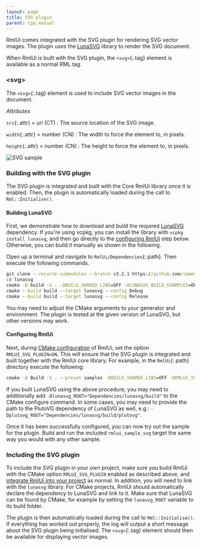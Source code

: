 ```yaml
---
layout: page
title: SVG plugin
parent: cpp_manual
---
```


RmlUi comes integrated with the SVG plugin for rendering SVG vector images. The plugin uses the [LunaSVG](https://github.com/sammycage/lunasvg) library to render the SVG document.

When RmlUi is built with the SVG plugin, the `<svg>`{:.tag} element is available as a normal RML tag.


### \<svg\>

The `<svg>`{:.tag} element is used to include SVG vector images in the document.

_Attributes_

`src`{:.attr} = uri (CT)
: The source location of the SVG image.

`width`{:.attr} = number (CN)
: The width to force the element to, in pixels.

`height`{:.attr} = number (CN)
: The height to force the element to, in pixels.


![SVG sample](../../assets/gallery/svg_plugin.png)


### Building with the SVG plugin

The SVG plugin is integrated and built with the Core RmlUi library once it is enabled. Then, the plugin is automatically loaded during the call to `Rml::Initialise()`.

#### Building LunaSVG

First, we demonstrate how to download and build the required [LunaSVG](https://github.com/sammycage/lunasvg) dependency. If you're using vcpkg, you can install the library with `vcpkg install lunasvg`, and then go directly to the [configuring RmlUi](#configuring-rmlui) step below. Otherwise, you can build it manually as shown in the following.

Open up a terminal and navigate to `RmlUi/Dependencies`{:.path}. Then execute the following commands.

```cmd
git clone --recurse-submodules --branch v3.2.1 https://github.com/sammycage/lunasvg
cd lunasvg
cmake -B build -S . -DBUILD_SHARED_LIBS=OFF -DLUNASVG_BUILD_EXAMPLES=OFF
cmake --build build --target lunasvg --config Debug
cmake --build build --target lunasvg --config Release
```

You may need to adjust the CMake arguments to your generator and environment. The plugin is tested at the given version of LunaSVG, but other versions may work.

#### Configuring RmlUi

Next, during [CMake configuration](building_with_cmake.html) of RmlUi, set the option `RMLUI_SVG_PLUGIN=ON`. This will ensure that the SVG plugin is integrated and built together with the RmlUi core library. For example, in the `RmlUi`{:.path} directory execute the following:

```cmd
cmake -B Build -S . --preset samples -DBUILD_SHARED_LIBS=OFF -DRMLUI_SVG_PLUGIN=ON
```

If you built LunaSVG using the above procedure, you may need to additionally add `-Dlunasvg_ROOT="Dependencies/lunasvg/build"` to the CMake configure command. In some cases, you may need to provide the path to the PlutoVG dependency of LunaSVG as well, e.g.: `-Dplutovg_ROOT="Dependencies/lunasvg/build/plutovg"`.

Once it has been successfully configured, you can now try out the sample for the plugin. Build and run the included `rmlui_sample_svg` target the same way you would with any other sample.

### Including the SVG plugin

To include the SVG plugin in your own project, make sure you build RmlUi with the CMake option `RMLUI_SVG_PLUGIN` enabled as described above, and [integrate RmlUi into your project](integrating.html) as normal. In addition, you will need to link with the `lunasvg` library. For CMake projects, RmlUi should automatically declare the dependency to LunaSVG and link to it. Make sure that LunaSVG can be found by CMake, for example by setting the `lunasvg_ROOT` variable to its build folder.

The plugin is then automatically loaded during the call to `Rml::Initialise()`. If everything has worked out properly, the log will output a short message about the SVG plugin being initialised. The `<svg>`{:.tag} element should then be available for displaying vector images.
